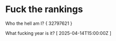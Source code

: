 # Fuck the rankings

Who the hell am I?
{ 32797621 }

What fucking year is it?
[ 2025-04-14T15:00:00Z ]
